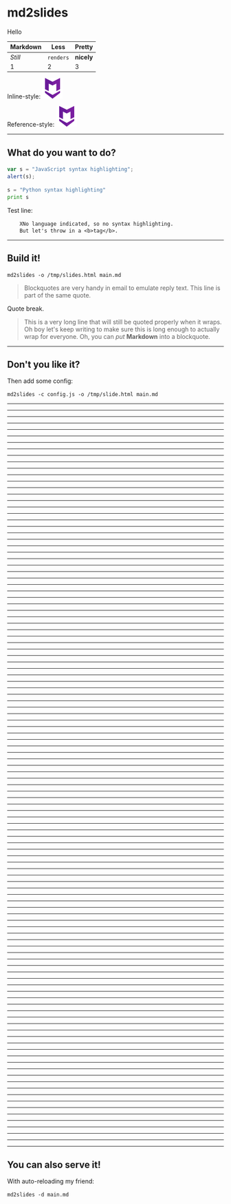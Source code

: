 md2slides
=========

Hello


Markdown | Less | Pretty
--- | --- | ---
*Still* | `renders` | **nicely**
1 | 2 | 3

Inline-style:
![alt text](https://github.com/adam-p/markdown-here/raw/master/src/common/images/icon48.png "Logo Title Text 1")

Reference-style:
![alt text][logo]

[logo]: https://github.com/adam-p/markdown-here/raw/master/src/common/images/icon48.png "Logo Title Text 2"


---

What do you want to do?
-----------------------


```javascript
var s = "JavaScript syntax highlighting";
alert(s);
```

```python
s = "Python syntax highlighting"
print s
```

Test line:

```
    XNo language indicated, so no syntax highlighting.
    But let's throw in a <b>tag</b>.
```


---

Build it!
---------

    md2slides -o /tmp/slides.html main.md

> Blockquotes are very handy in email to emulate reply text.
> This line is part of the same quote.

Quote break.

> This is a very long line that will still be quoted properly when it wraps. Oh boy let's keep writing to make sure this is long enough to actually wrap for everyone. Oh, you can *put* **Markdown** into a blockquote.

---

Don't you like it?
------------------

Then add some config:

    md2slides -c config.js -o /tmp/slide.html main.md

---

---


---


---


---


---


---


---


---


---


---


---


---


---


---


---


---


---


---


---


---


---


---


---


---


---


---


---


---


---


---


---


---


---


---


---


---


---


---


---


---


---


---


---


---


---


---


---


---


---


---


---


---


---


---


---


---


---


---


---


---


---


---


---


---


---


---


---


---


---


---


---


---


---


---


---


---


---


---


---


---


---


---


---


---


---


---


---


---


---


---


---


---


---


---


---


---


---


---


---


---


---


---


---


---


---


---


---


---


---


---


---


---


---


---


---



You can also serve it!
----------------------

With auto-reloading my friend:

    md2slides -d main.md
